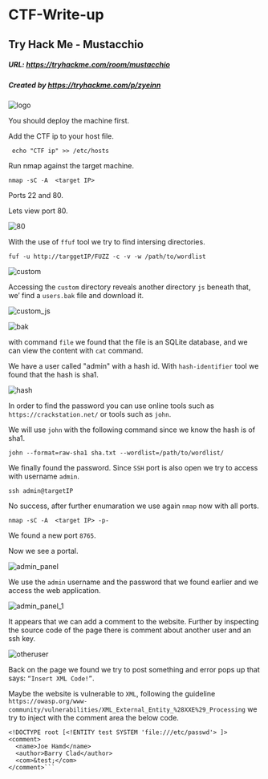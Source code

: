 # CTF-Write-up

## Try Hack Me - Mustacchio

##### URL: https://tryhackme.com/room/mustacchio

##### Created by _https://tryhackme.com/p/zyeinn_

![logo](https://user-images.githubusercontent.com/20625004/187385183-721c157c-5b71-4977-b5bc-d39375de5b57.PNG)

You should deploy the machine first.

Add the CTF ip to your host file.

``` echo "CTF ip" >> /etc/hosts```

Run nmap against the target machine.

```nmap -sC -A  <target IP>```

Ports 22 and 80.

Lets view port 80.

![80](https://user-images.githubusercontent.com/20625004/187385417-28e86e50-0cf3-4c4b-9c3a-842e34249e59.PNG)

With the use of ``ffuf`` tool we try to find intersing directories.

``fuf -u http://targgetIP/FUZZ -c -v -w /path/to/wordlist``

![custom](https://user-images.githubusercontent.com/20625004/187386233-5c381a8b-e78c-4770-98e5-28bcee8c3087.PNG)


Accessing the ``custom`` directory reveals another directory ``js`` beneath that, we’ find a ``users.bak`` file and download it.

![custom_js](https://user-images.githubusercontent.com/20625004/187386684-63eace75-a7f7-4ac9-9d33-4b8383209291.PNG)


![bak](https://user-images.githubusercontent.com/20625004/187388454-8ec4242d-fc82-40a4-a578-8436002b34cd.PNG)


with command ``file`` we found that the file is an SQLite database, and we can view the content with ``cat`` command.

We have a user called "admin" with a hash id. With ``hash-identifier`` tool we found that the hash is sha1.


![hash](https://user-images.githubusercontent.com/20625004/187388019-324effee-e859-44d4-bc46-e0c5f5b0c57a.PNG)

In order to find the password you can use online tools such as ``https://crackstation.net/`` or tools such as ``john``.

We will use ``john`` with the following command since we know the hash is of sha1.

``john --format=raw-sha1 sha.txt --wordlist=/path/to/wordlist/``

We finally found the password. Since ``SSH`` port is also open we try to access with username ``admin``.

``ssh admin@targetIP``

No success, after further enumaration we use again ``nmap`` now with all ports.

``nmap -sC -A  <target IP> -p- ``

We found a new port ``8765``.

Now we see a portal.

![admin_panel](https://user-images.githubusercontent.com/20625004/187389686-b8a0e787-68cd-4036-b699-58c3b7204989.PNG)

We use the ``admin`` username and the password that we found earlier and we access the web application.

![admin_panel_1](https://user-images.githubusercontent.com/20625004/187390006-ee1bd23f-f784-4543-b106-500cbe053e59.PNG)

It appears that we can add a comment to the website. Further by inspecting the source code of the page there is comment about another user and an ssh key.

![otheruser](https://user-images.githubusercontent.com/20625004/187390871-e02e78fd-4edb-4481-a9b7-f5e37edc0af5.PNG)

Back on the page we found we try to post something and error pops up that says: ``“Insert XML Code!”``.

Maybe the website is vulnerable to ``XML``, following the guideline ``https://owasp.org/www-community/vulnerabilities/XML_External_Entity_%28XXE%29_Processing`` we try to inject with the comment area the below code.

```<?xml version="1.0" encoding="UTF-8"?>
<!DOCTYPE root [<!ENTITY test SYSTEM 'file:///etc/passwd'> ]>
<comment>
  <name>Joe Hamd</name>
  <author>Barry Clad</author>
  <com>&test;</com>
</comment>```


